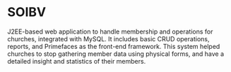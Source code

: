 # SOIBV
J2EE-based web application to handle membership and operations for churches, integrated with MySQL. It includes basic CRUD operations, reports, and Primefaces as the front-end framework. This system helped churches to stop gathering member data using physical forms, and have a detailed insight and statistics of their members.
